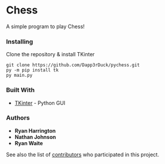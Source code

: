 # Chess
A simple program to play Chess!

### Installing

Clone the repository & install TKinter
```
git clone https://github.com/Dapp3rDuck/pychess.git
py -m pip install tk
py main.py
```

### Built With

* [TKinter](https://docs.python.org/3/library/tkinter.html) - Python GUI

### Authors

* **Ryan Harrington**
* **Nathan Johnson**
* **Ryan Waite**

See also the list of [contributors](https://github.com/Dapp3rDuck/pychess/contributors) who participated in this project.
